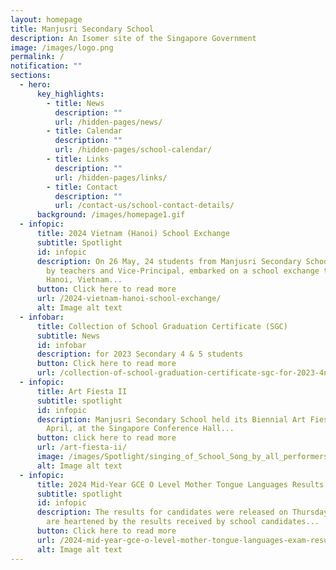 ```yaml
---
layout: homepage
title: Manjusri Secondary School
description: An Isomer site of the Singapore Government
image: /images/logo.png
permalink: /
notification: ""
sections:
  - hero:
      key_highlights:
        - title: News
          description: ""
          url: /hidden-pages/news/
        - title: Calendar
          description: ""
          url: /hidden-pages/school-calendar/
        - title: Links
          description: ""
          url: /hidden-pages/links/
        - title: Contact
          description: ""
          url: /contact-us/school-contact-details/
      background: /images/homepage1.gif
  - infopic:
      title: 2024 Vietnam (Hanoi) School Exchange
      subtitle: Spotlight
      id: infopic
      description: On 26 May, 24 students from Manjusri Secondary School, accompanied
        by teachers and Vice-Principal, embarked on a school exchange trip to
        Hanoi, Vietnam...
      button: Click here to read more
      url: /2024-vietnam-hanoi-school-exchange/
      alt: Image alt text
  - infobar:
      title: Collection of School Graduation Certificate (SGC)
      subtitle: News
      id: infobar
      description: for 2023 Secondary 4 & 5 students
      button: Click here to read more
      url: /collection-of-school-graduation-certificate-sgc-for-2023-4nt-students/
  - infopic:
      title: Art Fiesta II
      subtitle: spotlight
      id: infopic
      description: Manjusri Secondary School held its Biennial Art Fiesta II on 7
        April, at the Singapore Conference Hall...
      button: click here to read more
      url: /art-fiesta-ii/
      image: /images/Spotlight/singing_of_School_Song_by_all_performers.jpg
      alt: Image alt text
  - infopic:
      title: 2024 Mid-Year GCE O Level Mother Tongue Languages Results
      subtitle: spotlight
      id: infopic
      description: The results for candidates were released on Thursday 22 August.  We
        are heartened by the results received by school candidates...
      button: Click here to read more
      url: /2024-mid-year-gce-o-level-mother-tongue-languages-exam-results/
      alt: Image alt text
---
```

